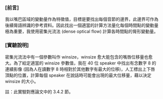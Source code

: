 ### [前言]
我以嘴巴區域的變動量作為特徵值，目標是要找出每個音節的邊界，此邊界可作為後續脣語辨識的參考資料。因此找出一個適當的計算方法量化每個時間點的變動量極為重要，我使用密集光流法 (dense optical flow) 計算各時間點的脣形變動量。

### [實驗說明]
密集光流法中有一個參數叫作 winsize，winsize 愈大能包含的嘴唇位移量也愈大。為了給定適當的 winsize 參數值，我在 40 位 speaker 中找出有念數字 8 的連續影像 (因為人在讀數字 8 時相對於其他數字有最大的位移)，人工標出上下唇頂點的位置，計算每個 speaker 在說話時可能會出現的最大位移量，藉以決定 winsize 的大小。

註：此實驗對應論文中的 3.4.2 節。
